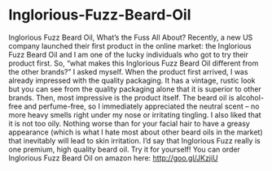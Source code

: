 # Inglorious-Fuzz-Beard-Oil
Inglorious Fuzz Beard Oil, What’s the Fuss All About? Recently, a new US company launched their first product in the online market: the Inglorious Fuzz Beard Oil and I am one of the lucky individuals who got to try their product first.  So, “what makes this Inglorious Fuzz Beard Oil different from the other brands?” I asked myself. When the product first arrived, I was already impressed with the quality packaging. It has a vintage, rustic look but you can see from the quality packaging alone that it is superior to other brands. Then, most impressive is the product itself.  The beard oil is alcohol-free and perfume-free, so I immediately appreciated the neutral scent – no more heavy smells right under my nose or irritating tingling. I also liked that it is not too oily. Nothing worse than for your facial hair to have a greasy appearance (which is what I hate most about other beard oils in the market) that inevitably will lead to skin irritation. I’d say that Inglorious Fuzz really is one premium, high quality beard oil.  Try it for yourself! You can order Inglorious Fuzz Beard Oil on amazon here: http://goo.gl/JKzjiU
